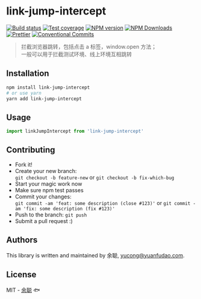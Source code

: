 # link-jump-intercept

[![Build status](https://img.shields.io/travis/余聪/link-jump-intercept/master.svg?style=flat-square)](https://travis-ci.com/余聪/link-jump-intercept)
[![Test coverage](https://img.shields.io/codecov/c/github/余聪/link-jump-intercept.svg?style=flat-square)](https://codecov.io/github/余聪/link-jump-intercept?branch=master)
[![NPM version](https://img.shields.io/npm/v/link-jump-intercept.svg?style=flat-square)](https://www.npmjs.com/package/link-jump-intercept)
[![NPM Downloads](https://img.shields.io/npm/dm/link-jump-intercept.svg?style=flat-square&maxAge=43200)](https://www.npmjs.com/package/link-jump-intercept)
[![Prettier](https://img.shields.io/badge/code_style-prettier-ff69b4.svg?style=flat-square)](https://prettier.io/)
[![Conventional Commits](https://img.shields.io/badge/Conventional%20Commits-1.0.0-yellow.svg?style=flat-square)](https://conventionalcommits.org)

> 拦截浏览器跳转，包括点击 a 标签，window.open 方法；  
> 一般可以用于拦截测试环境、线上环境互相跳转

## Installation

```bash
npm install link-jump-intercept
# or use yarn
yarn add link-jump-intercept
```

## Usage

```javascript
import linkJumpIntercept from 'link-jump-intercept'
```

## Contributing

- Fork it!
- Create your new branch:  
  `git checkout -b feature-new` or `git checkout -b fix-which-bug`
- Start your magic work now
- Make sure npm test passes
- Commit your changes:  
  `git commit -am 'feat: some description (close #123)'` or `git commit -am 'fix: some description (fix #123)'`
- Push to the branch: `git push`
- Submit a pull request :)

## Authors

This library is written and maintained by 余聪, <a href="mailto:yucong@yuanfudao.com">yucong@yuanfudao.com</a>.

## License

MIT - [余聪](https://github.com/余聪) 🐟
